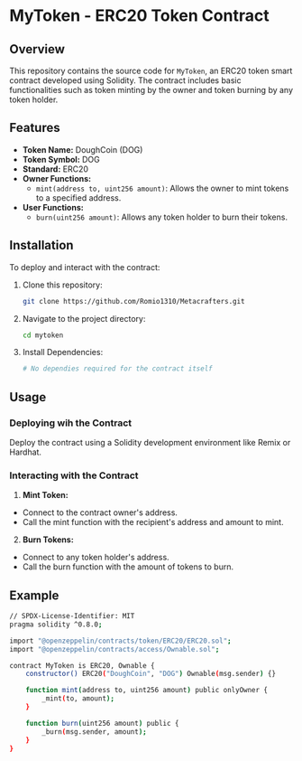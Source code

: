 # MyToken - ERC20 Token Contract



## Overview

This repository contains the source code for `MyToken`, an ERC20 token smart contract developed using Solidity. The contract includes basic functionalities such as token minting by the owner and token burning by any token holder.

## Features

- **Token Name:** DoughCoin (DOG)
- **Token Symbol:** DOG
- **Standard:** ERC20
- **Owner Functions:**
  - `mint(address to, uint256 amount)`: Allows the owner to mint tokens to a specified address.
- **User Functions:**
  - `burn(uint256 amount)`: Allows any token holder to burn their tokens.

## Installation

To deploy and interact with the contract:

1. Clone this repository:

   ```bash
   git clone https://github.com/Romio1310/Metacrafters.git
2. Navigate to the project directory:   
    ```bash
    cd mytoken
3. Install Dependencies:
    ```bash
    # No dependies required for the contract itself

## Usage
### Deploying wih the Contract
Deploy the contract using a Solidity development environment like Remix or Hardhat.        

### Interacting with the Contract
1. **Mint Token:** 
- Connect to the contract owner's address.
- Call the mint function with the recipient's address and amount to mint.

2. **Burn Tokens:**
- Connect to any token holder's address.
- Call the burn function with the amount of tokens to burn.

## Example
``` bash
// SPDX-License-Identifier: MIT
pragma solidity ^0.8.0;

import "@openzeppelin/contracts/token/ERC20/ERC20.sol";
import "@openzeppelin/contracts/access/Ownable.sol";

contract MyToken is ERC20, Ownable {
    constructor() ERC20("DoughCoin", "DOG") Ownable(msg.sender) {}

    function mint(address to, uint256 amount) public onlyOwner {
        _mint(to, amount);
    }

    function burn(uint256 amount) public {
        _burn(msg.sender, amount);
    }
}
```
